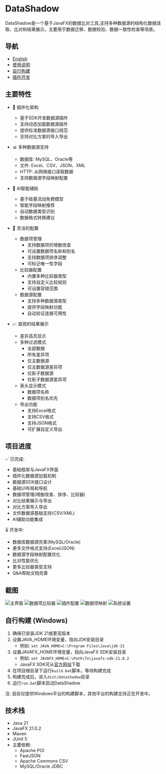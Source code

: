 # DataShadow

DataShadow是一个基于JavaFX的数据比对工具,支持多种数据源的结构化数据读取、比对和结果展示。主要用于数据迁移、数据校验、数据一致性检查等场景。

## 导航
- [English](README_en.md)
- [使用说明](docs/使用说明.md)
- [自行构建](docs/自行构建.md)
- [插件开发](docs/插件开发.md)

## 主要特性

- 🔌 插件化架构
  - 基于SDK开发数据源插件
  - 支持动态加载数据源插件
  - 提供标准数据源接口规范
  - 支持对比方案的导入导出

- 📊 多种数据源支持 
  - 数据库: MySQL、Oracle等
  - 文件: Excel、CSV、JSON、XML
  - HTTP: 从网络接口读取数据
  - 支持数据源字段映射配置

- 🤖 AI智能辅助
  - 基于硅基流动免费模型
  - 智能字段映射推荐
  - 自动数据类型识别
  - 数据格式转换建议

- 🔧 灵活的配置
  - 数据项管理
    * 支持数据项的增删改查
    * 可设置数据项名称和别名
    * 支持数据项排序调整
    * 可标记唯一性字段
  - 比较器配置
    * 内置多种比较器类型
    * 支持自定义比较规则
    * 可设置容错范围
  - 数据源配置
    * 支持多种数据源类型
    * 提供字段映射功能
    * 自动验证连接可用性

- 📈 直观的结果展示
  - 差异高亮显示
  - 多种过滤模式
    * 全部数据
    * 所有差异项
    * 仅主数据源
    * 仅主数据源差异项
    * 仅影子数据源
    * 仅影子数据源差异项
  - 表头显示模式
    * 数据项名称
    * 数据项别名优先
  - 导出功能
    * 支持Excel格式
    * 支持CSV格式
    * 支持JSON格式
    * 可扩展自定义导出

## 项目进度

✅ 已完成:
- 基础框架与JavaFX界面
- 插件化数据源加载机制
- 数据源SDK接口设计
- 基础UI布局和导航
- 数据项管理(增删改查、排序、比较器)
- 对比结果展示与导出
- 对比方案导入导出
- 文件数据源基础支持(CSV/XML)
- AI辅助功能集成

⏳ 开发中:
- 数据库数据源完善(MySQL/Oracle)
- 更多文件格式支持(Excel/JSON)
- 数据源字段映射配置优化
- 比对性能优化
- 更多比较器类型支持
- Q&A帮助文档完善

## 截图

![主界面](screenshots/homepage.png)
![数据项比较器](screenshots/data_comparator.png)
![插件配置](screenshots/plugins_demo.png)
![数据项映射](screenshots/dataitem_mapping.png)
![系统设置](screenshots/system_setting.png)

## 自行构建 (Windows)

1. 确保已安装JDK 21或更高版本
2. 设置JAVA_HOME环境变量，指向JDK安装目录
   - 例如: `set JAVA_HOME=C:\Program Files\Java\jdk-21`
3. 设置JAVAFX_HOME环境变量，指向JavaFX SDK安装目录
   - 例如: `set JAVAFX_HOME=C:\Path\To\javafx-sdk-21.0.2`
   - JavaFX SDK可从[官方网站](https://gluonhq.com/products/javafx/)下载
4. 在项目根目录下运行`build.bat`脚本，等待构建完成
5. 构建完成后，进入`dist/datashadow`目录
6. 运行`run.bat`脚本启动DataShadow

注: 目前仅提供Windows平台的构建脚本，其他平台的构建支持正在开发中。

## 技术栈

- Java 21
- JavaFX 21.0.2 
- Maven
- JUnit 5
- 主要依赖:
  - Apache POI
  - FastJSON 
  - Apache Commons CSV
  - MySQL/Oracle JDBC
